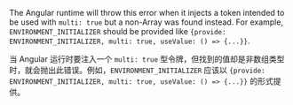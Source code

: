 The Angular runtime will throw this error when it injects a token intended to be used with `multi: true` but
a non-Array was found instead. For example, `ENVIRONMENT_INITIALIZER` should be provided
like `{provide: ENVIRONMENT_INITIALIZER, multi: true, useValue: () => {...}}`.

当 Angular 运行时要注入一个 `multi: true` 型令牌，但找到的值却是非数组类型时，就会抛出此错误。例如，`ENVIRONMENT_INITIALIZER` 应该以 `{provide: ENVIRONMENT_INITIALIZER, multi: true, useValue: () => {...}}` 的形式提供。